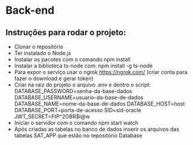 # Back-end

## Instruções para rodar o projeto:
- Clonar o repositório
- Ter instalado o Node.js
- Instalar os pacotes com o comando npm install
- Instalar a biblioteca ts-node com: npm install -g ts-node
- Para expor o serviço usar o ngrok https://ngrok.com/ (criar conta para fazer o download e gerar token)
- Criar na raiz do projeto o arquivo .env e dentro o script:
  DATABASE_PASSWORD=senha-da-base-dados
  DATABASE_USERNAME=usuario-da-base-de-dados
  DATABASE_NAME=nome-da-base-de-dados
  DATABASE_HOST=host
  DATABASE_PORT=porta-de-acesso
  SID=sid-oracle
  JWT_SECRET=FtP^2OBR$i@w
- Iniciar o servidor com o comando npm start watch
- Após criadas as tabelas no banco de dados inserir os arquivos das tabelas SAT_APP que estão no repositório Database